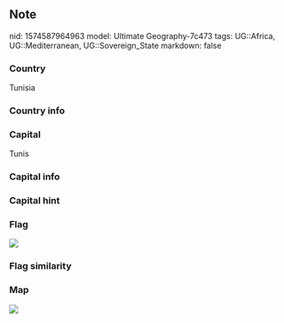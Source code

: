 ## Note
nid: 1574587964963
model: Ultimate Geography-7c473
tags: UG::Africa, UG::Mediterranean, UG::Sovereign_State
markdown: false

### Country
Tunisia

### Country info


### Capital
Tunis

### Capital info


### Capital hint


### Flag
<img src="ug-flag-tunisia.svg">

### Flag similarity


### Map
<img src="ug-map-tunisia.png">
